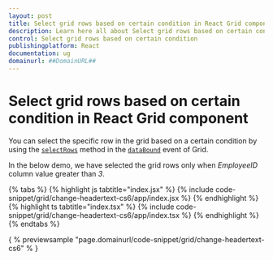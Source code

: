 ```yaml
---
layout: post
title: Select grid rows based on certain condition in React Grid component | Syncfusion
description: Learn here all about Select grid rows based on certain condition in Syncfusion React Grid component of Syncfusion Essential JS 2 and more.
control: Select grid rows based on certain condition 
publishingplatform: React
documentation: ug
domainurl: ##DomainURL##
---
```


# Select grid rows based on certain condition in React Grid component

You can select the specific row in the grid based on a certain condition by using the [`selectRows`](https://ej2.syncfusion.com/angular/documentation/api/grid/#selectrows) method in the [`dataBound`](https://ej2.syncfusion.com/angular/documentation/api/grid/#databound) event of Grid.

In the below demo, we have selected the grid rows only when *EmployeeID* column value greater than *3*.

{% tabs %}
{% highlight js tabtitle="index.jsx" %}
{% include code-snippet/grid/change-headertext-cs6/app/index.jsx %}
{% endhighlight %}
{% highlight ts tabtitle="index.tsx" %}
{% include code-snippet/grid/change-headertext-cs6/app/index.tsx %}
{% endhighlight %}
{% endtabs %}

{ % previewsample "page.domainurl/code-snippet/grid/change-headertext-cs6" % }